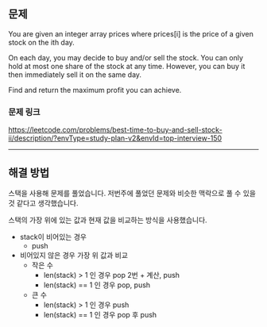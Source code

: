 ## 문제

You are given an integer array prices where prices[i] is the price of a given stock on the ith day.

On each day, you may decide to buy and/or sell the stock. You can only hold at most one share of the stock at any time. However, you can buy it then immediately sell it on the same day.

Find and return the maximum profit you can achieve.

### 문제 링크

https://leetcode.com/problems/best-time-to-buy-and-sell-stock-ii/description/?envType=study-plan-v2&envId=top-interview-150

---

## 해결 방법

스택을 사용해 문제를 풀었습니다. 저번주에 풀었던 문제와 비슷한 맥락으로 풀 수 있을 것 같다고 생각했습니다.

스택의 가장 위에 있는 값과 현재 값을 비교하는 방식을 사용했습니다.

- stack이 비어있는 경우
  - push
- 비어있지 않은 경우 가장 위 값과 비교
  - 작은 수
    - len(stack) > 1 인 경우 pop 2번 + 계산, push
    - len(stack) == 1 인 경우 pop, push
  - 큰 수
    - len(stack) > 1 인 경우 push
    - len(stack) == 1 인 경우 pop 후 push
